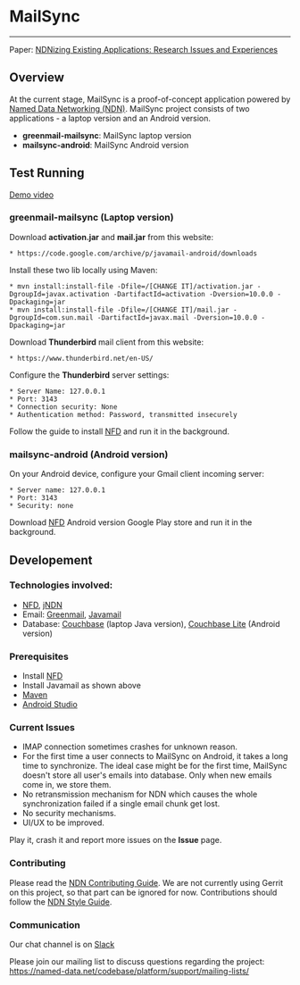 # MailSync
---
Paper: [NDNizing Existing Applications: Research Issues and
Experiences](http://conferences.sigcomm.org/acm-icn/2018/proceedings/icn18-final54.pdf)

## Overview

At the current stage, MailSync is a proof-of-concept application powered by [Named Data Networking (NDN)](https://named-data.net/). 
MailSync project consists of two applications - a laptop version and an Android version. 

- **greenmail-mailsync**: MailSync laptop version
- **mailsync-android**: MailSync Android version

## Test Running

[Demo video](https://youtu.be/wJlEHJROoiY)

### greenmail-mailsync (Laptop version)

Download **activation.jar** and **mail.jar** from this website:

    * https://code.google.com/archive/p/javamail-android/downloads 

Install these two lib locally using Maven:

    * mvn install:install-file -Dfile=/[CHANGE IT]/activation.jar -DgroupId=javax.activation -DartifactId=activation -Dversion=10.0.0 -Dpackaging=jar
    * mvn install:install-file -Dfile=/[CHANGE IT]/mail.jar -DgroupId=com.sun.mail -DartifactId=javax.mail -Dversion=10.0.0 -Dpackaging=jar

Download **Thunderbird** mail client from this website:

    * https://www.thunderbird.net/en-US/
    
Configure the **Thunderbird** server settings:

    * Server Name: 127.0.0.1
    * Port: 3143
    * Connection security: None
    * Authentication method: Password, transmitted insecurely

Follow the guide to install [NFD](https://github.com/named-data/NFD) and run it in the background.

### mailsync-android (Android version)

On your Android device, configure your Gmail client incoming server:
    
    * Server name: 127.0.0.1
    * Port: 3143
    * Security: none

Download [NFD](https://play.google.com/store/apps/details?id=net.named_data.nfd) Android version Google Play store and run it in the background.

## Developement

### Technologies involved:
  
  - [NFD](https://github.com/named-data/NFD), [jNDN](https://github.com/named-data/jndn)
  - Email: [Greenmail](https://github.com/greenmail-mail-test/greenmail), [Javamail](https://javaee.github.io/javamail/)
  - Database: [Couchbase](https://www.couchbase.com/) (laptop Java version), [Couchbase Lite](https://docs.couchbase.com/couchbase-lite/2.1/index.html) (Android version)

### Prerequisites

  - Install [NFD](https://github.com/named-data/NFD)
  - Install Javamail as shown above
  - [Maven](https://maven.apache.org/) 
  - [Android Studio](https://developer.android.com/studio/?gclid=Cj0KCQjwpsLkBRDpARIsAKoYI8xmAc7SK6uVyUxP5r-9j_vzg9kQ9X10HzgXirb6SJWkTT31OkvAlFkaAhjlEALw_wcB)

### Current Issues

  - IMAP connection sometimes crashes for unknown reason.
  - For the first time a user connects to MailSync on Android, it takes a long time to synchronize. The ideal case might be for the first time, MailSync doesn't store all user's emails into database. Only when new emails come in, we store them. 
  - No retransmission mechanism for NDN which causes the whole synchronization failed if a single email chunk get lost.
  - No security mechanisms.
  - UI/UX to be improved. 

Play it, crash it and report more issues on the **Issue** page. 

### Contributing

Please read the [NDN Contributing Guide](https://github.com/named-data/NFD/blob/master/CONTRIBUTING.md). 
We are not currently using Gerrit on this project, so that part can be ignored for now. Contributions should follow the [NDN Style Guide](https://named-data.net/codebase/platform/documentation/ndn-platform-development-guidelines/cpp-code-guidelines/).

### Communication

Our chat channel is on [Slack](https://named-data.slack.com/messages)

Please join our mailing list to discuss questions regarding the project: https://named-data.net/codebase/platform/support/mailing-lists/










